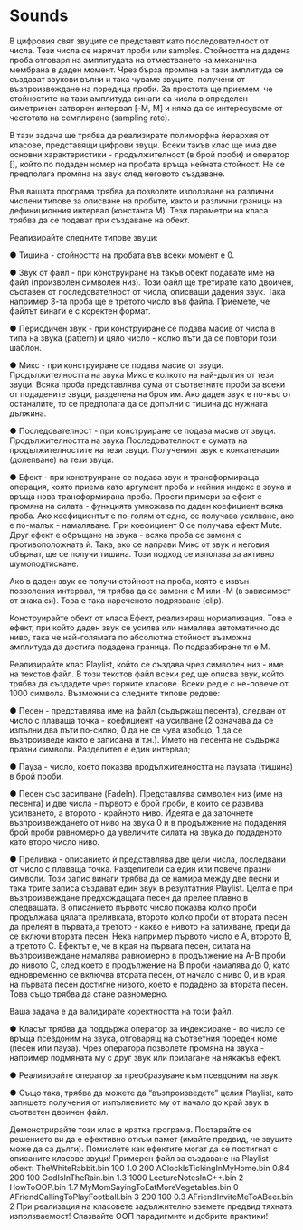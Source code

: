 # Sounds
В цифровия свят звуците се представят като последователност от числа. Тези числа се наричат
проби или samples. Стойността на дадена проба отговаря на амплитудата на отместването на
механична мембрана в даден момент. Чрез бърза промяна на тази амплитуда се създават
звукови вълни и така чуваме звуците, получени от възпроизвеждане на поредица проби. За
простота ще приемем, че стойностите на тази амплитуда винаги са числа в определен
симетричен затворен интервал [-M, M] и няма да се интересуваме от честотата на семплиране
(sampling rate).

В тази задача ще трябва да реализирате полиморфна йерархия от класове, представящи
цифрови звуци. Всеки такъв клас ще има две основни характеристики - продължителност (в брой
проби) и оператор [], който по подаден номер на пробата връща нейната стойност. Не се
предполага промяна на звук след неговото създаване.

Във вашата програма трябва да позволите използване на различни числени типове за описване
на пробите, както и различни граници на дефиниционния интервал (константа M). Тези
параметри на класа трябва да се подават при създаване на обект.

Реализирайте следните типове звуци:

● Тишина - стойността на пробата във всеки момент е 0.

● Звук от файл - при конструиране на такъв обект подавате име на файл (произволен
символен низ). Този файл ще третирате като двоичен, съставен от последователност от
числа, описващи дадения звук. Така например 3-та проба ще е третото число във файла.
Приемете, че файлът винаги е с коректен формат.

● Периодичен звук - при конструиране се подава масив от числа в типа на звука (pattern) и
цяло число - колко пъти да се повтори този шаблон.

● Микс - при конструиране се подава масив от звуци. Продължителността на звука Микс е
колкото на най-дългия от тези звуци. Всяка проба представлява сума от съответните
проби за всеки от подадените звуци, разделена на броя им. Ако даден звук е по-къс от
останалите, то се предполага да се допълни с тишина до нужната дължина.

● Последователност - при конструиране се подава масив от звуци. Продължителността на
звука Последователност е сумата на продължителностите на тези звуци. Полученият
звук е конкатенация (долепване) на тези звуци.

● Ефект - при конструиране се подава звук и трансформираща операция, която приема
като аргумент проба и нейния индекс в звука и връща нова трансформирана проба.
Прости примери за ефект е промяна на силата - функцията умножава по даден
коефициент всяка проба. Ако коефициентът е по-голям от едно, се получава усилване, ако
е по-малък - намаляване. При коефициент 0 се получава ефект Mute. Друг ефект е
обръщане на звука - всяка проба се заменя с противоположната ѝ. Така, ако се направи
Микс от звук и неговия обърнат, ще се получи тишина. Този подход се използва за активно
шумоподтискане.

Ако в даден звук се получи стойност на проба, която е извън позволения интервал, тя трябва да
се замени с M или -M (в зависимост от знака си). Това е така нареченото подрязване (clip).

Конструирайте обект от класа Ефект, реализиращ нормализация. Това е ефект, при който даден
звук се усилва или намалява автоматично до ниво, така че най-голямата по абсолютна стойност
възможна амплитуда да достига подадена граница. По подразбиране тя е М.

Реализирайте клас Playlist, който се създава чрез символен низ - име на текстов файл. В този
текстов файл всеки ред ще описва звук, който трябва да създадете чрез горните класове. Всеки
ред е с не-повече от 1000 символа. Възможни са следните типове редове:

● Песен - представлява име на файл (съдържащ песента), следван от число с плаваща
точка - коефициент на усилване (2 означава да се изпълни два пъти по-силно, 0 да не се
чува изобщо, 1 да се възпроизведе както е записана и т.н.). Името на песента не съдържа
празни символи. Разделител е един интервал;

● Пауза - число, което показва продължителността на паузата (тишина) в брой проби.

● Песен със засилване (FadeIn). Представлява символен низ (име на песента) и две числа -
първото е брой проби, в които се развива усилването, а второто - крайното ниво. Идеята е
да започнете възпроизвеждането от ниво на звука 0 и в продължение на подадения брой
проби равномерно да увеличите силата на звука до подаденото като второ число ниво.

● Преливка - описанието ѝ представлява две цели числа, последвани от число с плаваща
точка. Разделители са един или повече празни символи. Този запис винаги трябва да се
намира между две песни и така трите записа създават един звук в резултатния Playlist.
Целта е при възпроизвеждане предхождащата песен да прелее плавно в следващата. В
описанието първото число показва колко проби продължава цялата преливката, второто
колко проби от втората песен да прелеят в първата,а третото - какво е нивото на
затихване, преди да се включи втората песен. Нека например първото число е A, второто
B, а третото C. Ефектът е, че в края на първата песен, силата на възпроизвеждане
намалява равномерно в продължение на A-B проби до нивото C, след което в
продължение на B проби намалява до 0, като едновременно се включва втората песен, от
начало с ниво 0, и в края на първата песен достигне нивото, което е подадено за втората
песен. Това също трябва да стане равномерно.

Ваша задача е да валидирате коректността на този файл.

● Класът трябва да поддържа оператор за индексиране - по число се връща псевдоним на
звука, отговарящ на съответния пореден номе (песен или пауза). Чрез оператора
позволете промяна на звука - например подмяната му с друг звук или прилагане на
някакъв ефект.

● Реализирайте оператор за преобразуване към псевдоним на звук.

● Също така, трябва да можете да “възпроизведете” целия Playlist, като запишете получения
от изпълнението му от начало до край звук в съответен двоичен файл.

Демонстрирайте този клас в кратка програма.
Постарайте се решението ви да е ефективно откъм памет (имайте предвид, че звуците
може да са дълги).
Помислете как ефектите могат да се постигнат с описаните класове звуци!
Примерен файл за създаване на Playlist обект:
TheWhiteRabbit.bin 100 1.0
200
AClockIsTickingInMyHome.bin 0.84
200
100
GodIsInTheRain.bin 1.3
1000
LectureNotesInC++.bin 2
HowToOOP.bin 1.7
MyMomSayingToEatMoreVegetables.bin 0
AFriendCallingToPlayFootball.bin 3
200 100 0.3
AFriendInviteMeToABeer.bin 2
При реализация на класовете задължително вземете предвид тяхната използваемост!
Спазвайте ООП парадигмите и добрите практики!

